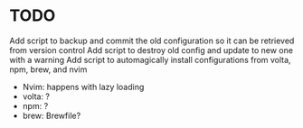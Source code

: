 # TODO
Add script to backup and commit the old configuration so it can be retrieved from version control
Add script to destroy old config and update to new one with a warning
Add script to automagically install configurations from volta, npm, brew, and nvim
- Nvim: happens with lazy loading
- volta: ?
- npm: ?
- brew: Brewfile?

